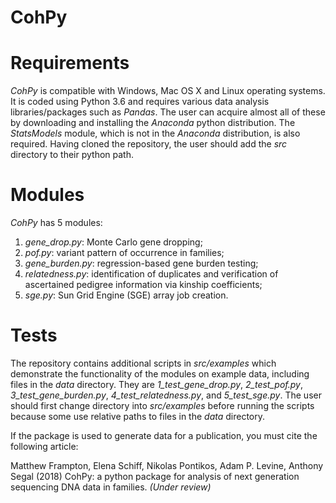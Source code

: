 # CohPy

Requirements
============

*CohPy* is compatible with Windows, Mac OS X and Linux operating systems. It is coded using Python 3.6 and requires various data analysis libraries/packages such as *Pandas*. The user can acquire almost all of these by downloading and installing the *Anaconda* python distribution. The *StatsModels* module, which is not in the *Anaconda* distribution, is also required. Having cloned the repository, the user should add the *src* directory to their python path.

Modules
=======

*CohPy* has 5 modules:
1.	*gene_drop.py*: Monte Carlo gene dropping;
2.	*pof.py*: variant pattern of occurrence in families;
3.	*gene_burden.py*: regression-based gene burden testing;
4.	*relatedness.py*: identification of duplicates and verification of ascertained pedigree information via kinship coefficients;
5.	*sge.py*: Sun Grid Engine (SGE) array job creation.

Tests
=====

The repository contains additional scripts in *src/examples* which demonstrate the functionality of the modules on example data, including files in the *data* directory. They are *1_test_gene_drop.py*, *2_test_pof.py*, *3_test_gene_burden.py*, *4_test_relatedness.py*, and *5_test_sge.py*. The user should first change directory into *src/examples* before running the scripts because some use relative paths to files in the *data* directory.

If the package is used to generate data for a publication, you must cite the following article:

Matthew Frampton, Elena Schiff, Nikolas Pontikos, Adam P. Levine, Anthony Segal (2018) CohPy: a python package for analysis of next generation sequencing DNA data in families. *(Under review)*
